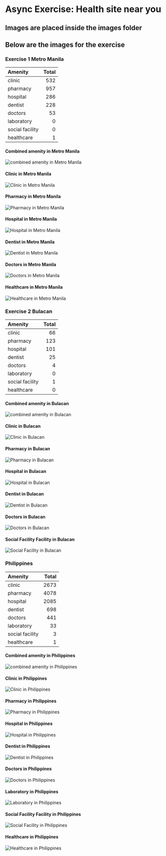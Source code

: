 # Async Exercise: Health site near you
## Images are placed inside the images folder
## Below are the images for the exercise
### Exercise 1 **Metro Manila**
| Amenity       | Total         |
| :------------ |--------------:|
| clinic |532|
| pharmacy |957|
| hospital |286|
| dentist |228|
| doctors |53|
| laboratory |0|
| social facility |0|
| healthcare |1|

#### Combined amenity in Metro Manila
![combined amenity in Metro Manila](https://github.com/Tenshin17/DATASCI/blob/Geospatial/images/MM/Comb_MM_Maps.png)

#### Clinic in Metro Manila
![Clinic in Metro Manila](https://github.com/Tenshin17/DATASCI/blob/Geospatial/images/MM/Clinic_MM.png)

#### Pharmacy in Metro Manila
![Pharmacy in Metro Manila](https://github.com/Tenshin17/DATASCI/blob/Geospatial/images/MM/Pharmacy_MM.png)

#### Hospital in Metro Manila
![Hospital in Metro Manila](https://github.com/Tenshin17/DATASCI/blob/Geospatial/images/MM/Hospital_MM.png)

#### Dentist in Metro Manila
![Dentist in Metro Manila](https://github.com/Tenshin17/DATASCI/blob/Geospatial/images/MM/Dentist_MM.png)

#### Doctors in Metro Manila
![Doctors in Metro Manila](https://github.com/Tenshin17/DATASCI/blob/Geospatial/images/MM/Doctor_MM.png)

#### Healthcare in Metro Manila
![Healthcare in Metro Manila](https://github.com/Tenshin17/DATASCI/blob/Geospatial/images/MM/Hospital_MM.png)

### Exercise 2 **Bulacan**
| Amenity       | Total         |
| :------------ |--------------:|
| clinic |66|
| pharmacy |123|
| hospital |101|
| dentist |25|
| doctors |4|
| laboratory |0|
| social facility |1|
| healthcare |0|

#### Combined amenity in Bulacan
![combined amenity in Bulacan](https://github.com/Tenshin17/DATASCI/blob/Geospatial/images/BUL/Comb_BUL_Maps.png)

#### Clinic in Bulacan
![Clinic in Bulacan](https://github.com/Tenshin17/DATASCI/blob/Geospatial/images/BUL/Clinic_BUL.png)

#### Pharmacy in Bulacan
![Pharmacy in Bulacan](https://github.com/Tenshin17/DATASCI/blob/Geospatial/images/BUL/Pharmacy_BUL.png)

#### Hospital in Bulacan
![Hospital in Bulacan](https://github.com/Tenshin17/DATASCI/blob/Geospatial/images/BUL/Hospital_BUL.png)

#### Dentist in Bulacan
![Dentist in Bulacan](https://github.com/Tenshin17/DATASCI/blob/Geospatial/images/BUL/Dentist_BUL.png)

#### Doctors in Bulacan
![Doctors in Bulacan](https://github.com/Tenshin17/DATASCI/blob/Geospatial/images/BUL/Doctor_BUL.png)

#### Social Facility Facility in Bulacan
![Social Facility in Bulacan](https://github.com/Tenshin17/DATASCI/blob/Geospatial/images/BUL/SF_BUL.png)

### Philippines
| Amenity       | Total         |
| :------------ |--------------:|
| clinic |2673|
| pharmacy |4078|
| hospital |2085|
| dentist |698|
| doctors |441|
| laboratory |33|
| social facility |3|
| healthcare |1|

#### Combined amenity in Philippines
![combined amenity in Philippines](https://github.com/Tenshin17/DATASCI/blob/Geospatial/images/PH/Comb_PH_Maps.png)

#### Clinic in Philippines
![Clinic in Philippines](https://github.com/Tenshin17/DATASCI/blob/Geospatial/images/PH/Clinic_PH.png)

#### Pharmacy in Philippines
![Pharmacy in Philippines](https://github.com/Tenshin17/DATASCI/blob/Geospatial/images/PH/Pharmacy_PH.png)

#### Hospital in Philippines
![Hospital in Philippines](https://github.com/Tenshin17/DATASCI/blob/Geospatial/images/PH/Hospital_PH.png)

#### Dentist in Philippines
![Dentist in Philippines](https://github.com/Tenshin17/DATASCI/blob/Geospatial/images/PH/Dentist_PH.png)

#### Doctors in Philippines
![Doctors in Philippines](https://github.com/Tenshin17/DATASCI/blob/Geospatial/images/PH/Doctor_PH.png)

#### Laboratory in Philippines
![Laboratory in Philippines](https://github.com/Tenshin17/DATASCI/blob/Geospatial/images/PH/Lab_PH.png)

#### Social Facility Facility in Philippines
![Social Facility in Philippines](https://github.com/Tenshin17/DATASCI/blob/Geospatial/images/PH/SF_PH.png)

#### Healthcare in Philippines
![Healthcare in Philippines](https://github.com/Tenshin17/DATASCI/blob/Geospatial/images/PH/Healthcare_PH.png)
